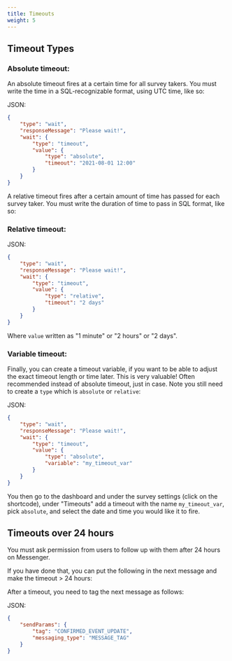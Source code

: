 ```yaml
---
title: Timeouts
weight: 5
---
```




## Timeout Types

### Absolute timeout:

An absolute timeout fires at a certain time for all survey takers. You must write the time in a SQL-recognizable format, using UTC time, like so:

JSON:

```json
{
    "type": "wait",
    "responseMessage": "Please wait!",
    "wait": {
        "type": "timeout",
        "value": {
            "type": "absolute",
            "timeout": "2021-08-01 12:00"
        }
    }
}
```

A relative timeout fires after a certain amount of time has passed for each survey taker. You must write the duration of time to pass in SQL format, like so:

### Relative timeout:


JSON:

```json
{
    "type": "wait",
    "responseMessage": "Please wait!",
    "wait": {
        "type": "timeout",
        "value": {
            "type": "relative",
            "timeout": "2 days"
        }
    }
}
```

Where `value` written as "1 minute" or "2 hours" or "2 days".



### Variable timeout:

Finally, you can create a timeout variable, if you want to be able to adjust the exact timeout length or time later. This is very valuable! Often recommended instead of absolute timeout, just in case. Note you still need to create a `type` which is `absolute` or `relative`:

JSON:

```json
{
    "type": "wait",
    "responseMessage": "Please wait!",
    "wait": {
        "type": "timeout",
        "value": {
            "type": "absolute",
            "variable": "my_timeout_var"
        }
    }
}
```

You then go to the dashboard and under the survey settings (click on the shortcode), under "Timeouts" add a timeout with the name `my_timeout_var`, pick `absolute`, and select the date and time you would like it to fire.


## Timeouts over 24 hours

You must ask permission from users to follow up with them after 24 hours on Messenger.

If you have done that, you can put the following in the next message and make the timeout > 24 hours:

After a timeout, you need to tag the next message as follows:

JSON:
```json
{
    "sendParams": {
        "tag": "CONFIRMED_EVENT_UPDATE",
        "messaging_type": "MESSAGE_TAG"
    }
}
```
